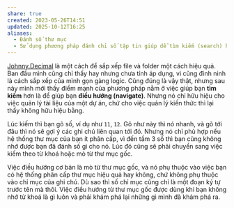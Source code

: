 ```yaml
---
share: true
created: 2023-05-26T14:51
updated: 2025-10-12T16:25
aliases:
  - Đánh số thư mục
  - Sử dụng phương pháp đánh chỉ số tập tin giúp dễ tìm kiếm (search) hơn là truy cập (navigate)
---
```

[Johnny.Decimal](https://johnnydecimal.com/) là một cách để sắp xếp file và folder một cách hiệu quả. Ban đầu mình cũng chỉ thấy hay nhưng chưa tính áp dụng, vì cũng đinh ninh là cách sắp xếp của mình gọn gàng logic. Cũng đúng là vậy thật, nhưng sau này mình mới thấy điểm mạnh của phương pháp nằm ở việc giúp bạn **tìm kiếm** hơn là để giúp bạn **điều hướng (navigate)**. Nhưng nó chỉ hữu hiệu cho việc quản lý tài liệu của một dự án, chứ cho việc quản lý kiến thức thì lại thấy không hữu hiệu bằng.

Lúc kiếm thì bạn gõ số, ví dụ như `11`, `12`. Gõ như này thì nó nhanh, và gõ tới đâu thì nó sẽ gợi ý các ghi chú liên quan tới đó. Nhưng nó chỉ phù hợp nếu hệ thống thư mục của bạn ít phân cấp, vì đến tầm 3 số thì bạn cũng không nhớ được bạn đã đánh số gì cho nó. Lúc đó cũng sẽ phải chuyển sang việc kiếm theo từ khoá hoặc mò từ thư mục gốc. 

Việc điều hướng cơ bản là mò từ thư mục gốc, và nó phụ thuộc vào việc bạn có hệ thống phân cấp thư mục hiệu quả hay không, chứ không phụ thuộc vào chỉ mục của ghi chú. Dù sao thì số chỉ mục cũng chỉ là một đoạn ký tự trước tên mà thôi. Việc điều hướng từ thư mục gốc được dùng khi bạn không nhớ từ khoá là gì luôn và phải khám phá lại những gì mình đã khám phá ra. 